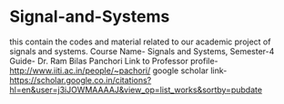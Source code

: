 # Signal-and-Systems
this contain the codes and material related to our academic project of signals and systems.
Course Name- Signals and Systems,
Semester-4
Guide- Dr. Ram Bilas Panchori
Link to Professor profile- http://www.iiti.ac.in/people/~pachori/
google scholar link- https://scholar.google.co.in/citations?hl=en&user=j3iJOWMAAAAJ&view_op=list_works&sortby=pubdate
